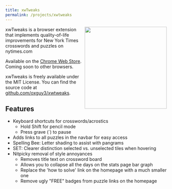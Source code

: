```yaml
---
title: xwTweaks
permalink: /projects/xwtweaks
---
```

<img src="{{ site.url }}/assets/xwtweaks.svg" style="float:right; height:256px; width:256px;" />

xwTweaks is a browser extension that implements quality-of-life improvements for New York Times crosswords and puzzles on nytimes.com

Available on the [Chrome Web Store](https://chrome.google.com/webstore/detail/xwtweaks/pfapghjomdfklhmpmbapnjkichhljjpb). Coming soon to other browsers.

xwTweaks is freely available under the MIT License. You can find the source code at [github.com/oxguy3/xwtweaks](https://github.com/oxguy3/xwtweaks).

## Features
* Keyboard shortcuts for crosswords/acrostics
    * Hold Shift for pencil mode
    * Press grave (\`) to pause
* Adds links to all puzzles in the navbar for easy access
* Spelling Bee: Letter shading to assist with pangrams
* SET: Clearer distinction selected vs. unselected tiles when hovering
* Nitpicky removal of style annoyances
    * Removes title text on crossword board
    * Allows you to collapse all the days on the stats page bar graph
    * Replace the 'how to solve' link on the homepage with a much smaller one
    * Remove ugly "FREE" badges from puzzle links on the homepage
